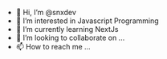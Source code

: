 - 👋 Hi, I’m @snxdev
- 👀 I’m interested in Javascript Programming
- 🌱 I’m currently learning NextJs
- 💞️ I’m looking to collaborate on ...
- 📫 How to reach me ...

<!---
snxdev/snxdev is a ✨ special ✨ repository because its `README.md` (this file) appears on your GitHub profile.
You can click the Preview link to take a look at your changes.
--->
